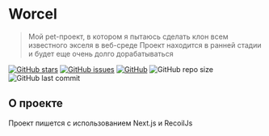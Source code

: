 # Worcel

> Мой pet-проект, в котором я пытаюсь сделать клон всем известного экселя в веб-среде
> Проект находится в ранней стадии и будет еще очень долго дорабатываться

[![GitHub stars][stars-shield]][stars-url]
[![GitHub issues][issues-shield]][issues-url]
[![GitHub][license-shield]][license-url]
![GitHub repo size](https://img.shields.io/github/repo-size/burevestnik-png/worcel)
![GitHub last commit](https://img.shields.io/github/last-commit/burevestnik-png/worcel)

## О проекте
Проект пишется с использованием Next.js и RecoilJs

[stars-shield]: https://img.shields.io/github/stars/burevestnik-png/worcel?style=social
[stars-url]: https://github.com/burevestnik-png/worcel/stargazers
[issues-shield]: https://img.shields.io/github/issues/burevestnik-png/worcel
[issues-url]: https://github.com/burevestnik-png/worcel/issues
[license-shield]: https://img.shields.io/github/license/burevestnik-png/worcel
[license-url]: https://github.com/burevestnik-png/worcel/blob/master/LICENSE
